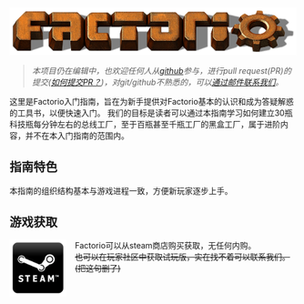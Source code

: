 <img src="images/factorio-logo.png" style="align:center"></img>

> *本项目仍在编辑中，也欢迎任何人从[github](https://github.com/tanganke/introduction-to-factorio)参与，进行pull request(PR)的提交([如何提交PR？](https://cloud.tencent.com/developer/article/1999727))，对git/github不熟悉的，可以[通过邮件联系我们](mailto:tang.anke@foxmail.com)。*

这里是Factorio入门指南，旨在为新手提供对Factorio基本的认识和成为答疑解惑的工具书，以便快速入门。
我们的目标是读者可以通过本指南学习如何建立30瓶科技瓶每分钟左右的总线工厂，至于百瓶甚至千瓶工厂的黑盒工厂，属于进阶内容，并不在本入门指南的范围内。


## 指南特色

本指南的组织结构基本与游戏进程一致，方便新玩家逐步上手。

## 游戏获取

<a href="https://store.steampowered.com/app/427520/Factorio/">
    <img style="align:left; float:left; width:100px; MARGIN-RIGHT:15px" src="images/steam-square.png" ></img>
</a>

Factorio可以从steam商店购买获取，无任何内购。  
~~也可以在玩家社区中获取试玩版，实在找不着可以联系我们。(把这句删了)~~
